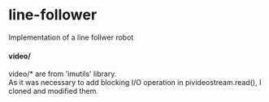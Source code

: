 # line-follower
Implementation of a line follwer robot

#### video/
video/* are from 'imutils' library.  
As it was necessary to add blocking I/O operation in pivideostream.read(), I cloned and modified them.  
